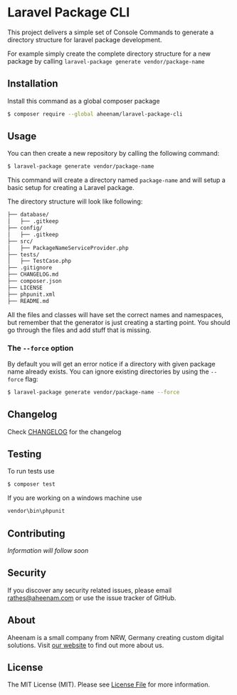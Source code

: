 Laravel Package CLI
===

This project delivers a simple set of Console Commands to generate a directory structure for laravel package development.

For example simply create the complete directory structure for a new package by calling `laravel-package generate vendor/package-name`

Installation
---
Install this command as a global composer package

```bash
$ composer require --global aheenam/laravel-package-cli
```

Usage
---

You can then create a new repository by calling the following command:

```bash
$ laravel-package generate vendor/package-name
```

This command will create a directory named `package-name` and will setup a basic setup for creating a Laravel package.

The directory structure will look like following:

```bash
├── database/
│   ├── .gitkeep
├── config/
│   ├── .gitkeep
├── src/
│   ├── PackageNameServiceProvider.php
├── tests/
│   ├── TestCase.php
├── .gitignore
├── CHANGELOG.md
├── composer.json
├── LICENSE
├── phpunit.xml
├── README.md

```

All the files and classes will have set the correct names and namespaces, but remember that the generator is just creating a starting point. You should go through the files and add stuff that is missing.

### The `--force` option

By default you will get an error notice if a directory with given package name already exists. You can ignore existing directories by using the `--force` flag:

```bash
$ laravel-package generate vendor/package-name --force
```

Changelog
---
Check [CHANGELOG](CHANGELOG.md) for the changelog

Testing
---
To run tests use

```bash
$ composer test
```

If you are working on a windows machine use

```bash
vendor\bin\phpunit
```

Contributing
---
*Information will follow soon*


Security
---
If you discover any security related issues, please email rathes@aheenam.com or use the issue tracker of GitHub.

About
---
Aheenam is a small company from NRW, Germany creating custom digital solutions. Visit [our website](https://aheenam.com) to find out more about us.

License
---
The MIT License (MIT). Please see [License File](https://github.com/Aheenam/laravel-translatable/blob/master/LICENSE)
for more information.